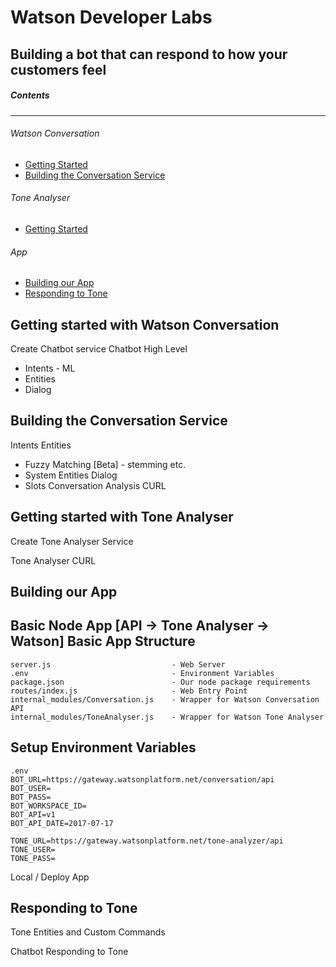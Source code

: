 # Watson Developer Labs
## Building a bot that can respond to how your customers feel

##### Contents
-----
###### Watson Conversation
- [Getting Started](#getting-started-conversation)
- [Building the Conversation Service](#building-conversation)

###### Tone Analyser
- [Getting Started](#getting-started-toneanalyser)

###### App
- [Building our App](#building-app)
- [Responding to Tone](#responding-to-tone)

<a name="geting-started-conversation"/>

## Getting started with Watson Conversation
Create Chatbot service
Chatbot High Level
- Intents - ML
- Entities
- Dialog

<a name="building-conversation"/>

## Building the Conversation Service
Intents
Entities
- Fuzzy Matching [Beta] - stemming etc.
- System Entities
Dialog
- Slots
Conversation
Analysis
CURL

<a name="getting-started-toneanalyser" />

## Getting started with Tone Analyser
Create Tone Analyser Service

Tone Analyser
CURL

<a name="building-app" />

## Building our App
Basic Node App [API -> Tone Analyser -> Watson]
Basic App Structure
------
```
server.js                           - Web Server
.env                                - Environment Variables
package.json                        - Our node package requirements
routes/index.js                     - Web Entry Point
internal_modules/Conversation.js    - Wrapper for Watson Conversation API
internal_modules/ToneAnalyser.js    - Wrapper for Watson Tone Analyser
```

Setup Environment Variables
------
```
.env
BOT_URL=https://gateway.watsonplatform.net/conversation/api
BOT_USER=
BOT_PASS=
BOT_WORKSPACE_ID=
BOT_API=v1
BOT_API_DATE=2017-07-17

TONE_URL=https://gateway.watsonplatform.net/tone-analyzer/api
TONE_USER=
TONE_PASS=
```

Local / Deploy App

<a name="responding-to-tone" />

## Responding to Tone
Tone Entities and Custom Commands



Chatbot Responding to Tone

